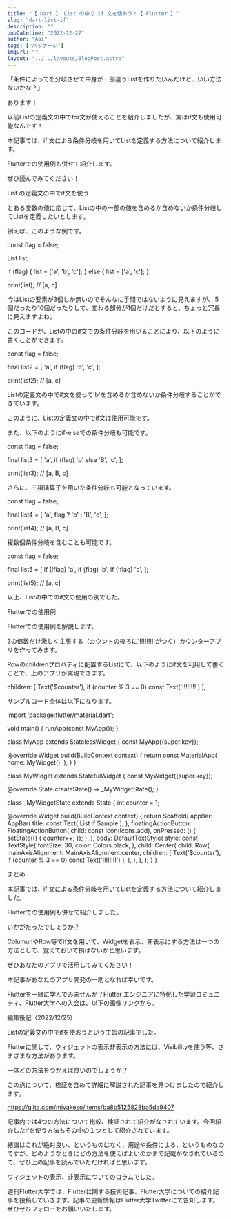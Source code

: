 ```yaml
---
title: "【 Dart 】 List の中で if 文を使おう！【 Flutter 】"
slug: "dart-list-if"
description: ""
pubDatetime: "2022-12-27"
author: "Aoi"
tags: ["パッケージ"]
imgUrl: ""
layout: "../../layouts/BlogPost.astro"
---
```



「条件によってを分岐させて中身が一部違うListを作りたいんだけど、いい方法ないかな？」



あります！



以前Listの定義文の中でfor文が使えることを紹介しましたが、実はif文も使用可能なんです！



本記事では、if 文による条件分岐を用いてListを定義する方法について紹介します。



Flutterでの使用例も併せて紹介します。



ぜひ読んでみてください！



List の定義文の中でif文を使う



とある変数の値に応じて、Listの中の一部の値を含めるか含めないか条件分岐してListを定義したいとします。



例えば、このような例です。



  const flag = false;

  List<String> list;

  if (flag) {
    list = ['a', 'b', 'c'];
  } else {
    list = ['a', 'c'];
  }

  print(list); // [a, c]



今はListの要素が3個しか無いのでそんなに手間ではないように見えますが、５個だったり10個だったりして、変わる部分が1個だけだとすると、ちょっと冗長に見えますよね。



このコードが、Listの中のif文での条件分岐を用いることにより、以下のように書くことができます。



  const flag = false;

  final list2 = [
    'a',
    if (flag) 'b',
    'c',
  ];

  print(list2); // [a, c]



Listの定義文の中でif文を使って'b'を含めるか含めないか条件分岐することができています。



このように、Listの定義文の中でif文は使用可能です。



また、以下のようにif-elseでの条件分岐も可能です。



  const flag = false;

  final list3 = [
    'a',
    if (flag) 'b' else 'B',
    'c',
  ];

  print(list3); // [a, B, c]



さらに、三項演算子を用いた条件分岐も可能となっています。



  const flag = false;

  final list4 = [
    'a',
    flag ? 'b' : 'B',
    'c',
  ];

  print(list4); // [a, B, c]



複数個条件分岐を含むことも可能です。



  const flag = false;

  final list5 = [
    if (!flag) 'a',
    if (flag) 'b',
    if (!flag) 'c',
  ];

  print(list5); // [a, c]



以上、Listの中でのif文の使用の例でした。



Flutterでの使用例



Flutterでの使用例を解説します。



3の倍数だけ激しく主張する（カウントの後ろに'!!!!!!!!'がつく）カウンターアプリを作ってみます。







Rowのchildrenプロパティに配置するListにて、以下のようにif文を利用して書くことで、上のアプリが実現できます。



children: [
  Text('$counter'),
  if (counter % 3 == 0) const Text('!!!!!!!!')
],



サンプルコード全体は以下になります。



import 'package:flutter/material.dart';

void main() {
  runApp(const MyApp());
}

class MyApp extends StatelessWidget {
  const MyApp({super.key});

  @override
  Widget build(BuildContext context) {
    return const MaterialApp(
      home: MyWidget(),
    );
  }
}

class MyWidget extends StatefulWidget {
  const MyWidget({super.key});

  @override
  State<MyWidget> createState() => _MyWidgetState();
}

class _MyWidgetState extends State<MyWidget> {
  int counter = 1;

  @override
  Widget build(BuildContext context) {
    return Scaffold(
      appBar: AppBar(
        title: const Text('List if Sample'),
      ),
      floatingActionButton: FloatingActionButton(
        child: const Icon(Icons.add),
        onPressed: () {
          setState(() {
            counter++;
          });
        },
      ),
      body: DefaultTextStyle(
        style: const TextStyle(
          fontSize: 30,
          color: Colors.black,
        ),
        child: Center(
          child: Row(
            mainAxisAlignment: MainAxisAlignment.center,
            children: [
              Text('$counter'),
              if (counter % 3 == 0) const Text('!!!!!!!!')
            ],
          ),
        ),
      ),
    );
  }
}




まとめ



本記事では、if 文による条件分岐を用いてListを定義する方法について紹介しました。



Flutterでの使用例も併せて紹介しました。



いかがだったでしょうか？



ColumunやRow等でif文を用いて、Widgetを表示、非表示にする方法は一つの方法として、覚えておいて損はないかと思います。



ぜひあなたのアプリで活用してみてください！



本記事があなたのアプリ開発の一助となれば幸いです。




Flutterを一緒に学んでみませんか？Flutter エンジニアに特化した学習コミュニティ、Flutter大学への入会は、以下の画像リンクから。










編集後記（2022/12/25）




Listの定義文の中でifを使おうという主旨の記事でした。



Flutterに関して、ウィジェットの表示非表示の方法には、Visibilityを使う等、さまざまな方法があります。



一体どの方法をつかえば良いのでしょうか？



この点について、検証を含めて詳細に解説された記事を見つけましたので紹介します。




https://qiita.com/miyakeso/items/ba8b5125828ba5da9407








記事内では4つの方法について比較、検証されて紹介がなされています。今回紹介したifを使う方法もその中の１つとして紹介されています。



結論はこれが絶対良い、というものはなく、用途や条件による、というものなのですが、どのようなときにどの方法を使えばよいのかまで記載がなされているので、ぜひ上の記事を読んでいただければと思います。



ウィジェットの表示、非表示についてのコラムでした。





週刊Flutter大学では、Flutterに関する技術記事、Flutter大学についての紹介記事を投稿していきます。記事の更新情報はFlutter大学Twitterにて告知します。ぜひぜひフォローをお願いいたします。

